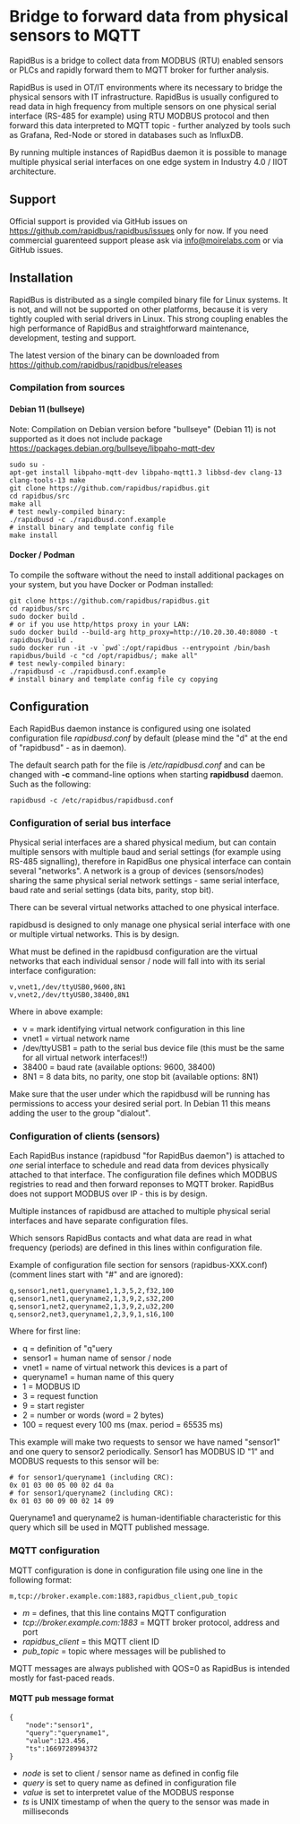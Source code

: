# Bridge to forward data from physical sensors to MQTT

RapidBus is a bridge to collect data from MODBUS (RTU) enabled sensors or PLCs and rapidly forward them to MQTT broker for further analysis.

RapidBus is used in OT/IT environments where its necessary to bridge the physical sensors with IT infrastructure. RapidBus is usually configured to read data in high frequency from multiple sensors on one physical serial interface (RS-485 for example) using RTU MODBUS protocol and then forward this data interpreted to MQTT topic - further analyzed by tools such as Grafana, Red-Node or stored in databases such as InfluxDB.

By running multiple instances of RapidBus daemon it is possible to manage multiple physical serial interfaces on one edge system in Industry 4.0 / IIOT architecture.

## Support

Official support is provided via GitHub issues on https://github.com/rapidbus/rapidbus/issues only for now. If you need commercial guarenteed support please ask via info@moirelabs.com or via GitHub issues.

## Installation

RapidBus is distributed as a single compiled binary file for Linux systems. It is not, and will not be supported on other platforms, because it is very tightly coupled with serial drivers in Linux. This strong coupling enables the high performance of RapidBus and straightforward maintenance, development, testing and support.

The latest version of the binary can be downloaded from https://github.com/rapidbus/rapidbus/releases

### Compilation from sources

#### Debian 11 (bullseye)

Note: Compilation on Debian version before "bullseye" (Debian 11) is not supported as it does not include package https://packages.debian.org/bullseye/libpaho-mqtt-dev

```
sudo su -
apt-get install libpaho-mqtt-dev libpaho-mqtt1.3 libbsd-dev clang-13 clang-tools-13 make
git clone https://github.com/rapidbus/rapidbus.git
cd rapidbus/src
make all
# test newly-compiled binary:
./rapidbusd -c ./rapidbusd.conf.example
# install binary and template config file
make install
```

#### Docker / Podman

To compile the software without the need to install additional packages on your system, but you have Docker or Podman installed:

```
git clone https://github.com/rapidbus/rapidbus.git
cd rapidbus/src
sudo docker build .
# or if you use http/https proxy in your LAN:
sudo docker build --build-arg http_proxy=http://10.20.30.40:8080 -t rapidbus/build .
sudo docker run -it -v `pwd`:/opt/rapidbus --entrypoint /bin/bash rapidbus/build -c "cd /opt/rapidbus/; make all"
# test newly-compiled binary:
./rapidbusd -c ./rapidbusd.conf.example
# install binary and template config file cy copying
```

## Configuration

Each RapidBus daemon instance is configured using one isolated configuration file _rapidbusd.conf_ by default (please mind the "d" at the end of "rapidbusd" - as in daemon).

The default search path for the file is _/etc/rapidbusd.conf_ and can be changed with **-c** command-line options when starting **rapidbusd** daemon. Such as the following:

```
rapidbusd -c /etc/rapidbus/rapidbusd.conf
```

### Configuration of serial bus interface

Physical serial interfaces are a shared physical medium, but can contain multiple sensors with multiple baud and serial settings (for example using RS-485 signalling), therefore in RapidBus one physical interface can contain several "networks".
A network is a group of devices (sensors/nodes) sharing the same physical serial network settings - same serial interface, baud rate and serial settings (data bits, parity, stop bit).

There can be several virtual networks attached to one physical interface.

rapidbusd is designed to only manage one physical serial interface with one or multiple virtual networks. This is by design.

What must be defined in the rapidbusd configuration are the virtual networks that each individual sensor / node will fall into with its serial interface configuration:

```
v,vnet1,/dev/ttyUSB0,9600,8N1
v,vnet2,/dev/ttyUSB0,38400,8N1
```

Where in above example:
* v = mark identifying virtual network configuration in this line
* vnet1 = virtual network name
* /dev/ttyUSB1 = path to the serial bus device file (this must be the same for all virtual network interfaces!!)
* 38400 = baud rate (available options: 9600, 38400)
* 8N1 = 8 data bits, no parity, one stop bit (available options: 8N1)

Make sure that the user under which the rapidbusd will be running has permissions to access your desired serial port. In Debian 11 this means adding the user to the group "dialout".

### Configuration of clients (sensors)

Each RapidBus instance (rapidbusd "for RapidBus daemon") is attached to _one_ serial interface to schedule and read data from devices physically attached to that interface. The configuration file defines which MODBUS registries to read and then forward reponses to MQTT broker. RapidBus does not support MODBUS over IP - this is by design.

Multiple instances of rapidbusd are attached to multiple physical serial interfaces and have separate configuration files.

Which sensors RapidBus contacts and what data are read in what frequency (periods) are defined in this lines within configuration file.

Example of configuration file section for sensors (rapidbus-XXX.conf) (comment lines start with "#" and are ignored):

```
q,sensor1,net1,queryname1,1,3,5,2,f32,100
q,sensor1,net1,queryname2,1,3,9,2,s32,200
q,sensor1,net2,queryname2,1,3,9,2,u32,200
q,sensor2,net3,queryname1,2,3,9,1,s16,100
```

Where for first line:
* q = definition of "q"uery
* sensor1 = human name of sensor / node
* vnet1 = name of virtual network this devices is a part of
* queryname1 = human name of this query
* 1 = MODBUS ID
* 3 = request function
* 9 = start register
* 2 = number or words (word = 2 bytes)
* 100 = request every 100 ms (max. period = 65535 ms)

This example will make two requests to sensor we have named "sensor1" and one query to sensor2 periodically. Sensor1 has MODBUS ID "1" and MODBUS requests to this sensor will be:

```
# for sensor1/queryname1 (including CRC):
0x 01 03 00 05 00 02 d4 0a
# for sensor1/queryname2 (including CRC):
0x 01 03 00 09 00 02 14 09
```

Queryname1 and queryname2 is human-identifiable characteristic for this query which sill be used in MQTT published message.

### MQTT configuration

MQTT configuration is done in configuration file using one line in the following format:

```
m,tcp://broker.example.com:1883,rapidbus_client,pub_topic
```

* *m* = defines, that this line contains MQTT configuration
* *tcp://broker.example.com:1883* = MQTT broker protocol, address and port
* *rapidbus_client* = this MQTT client ID
* *pub_topic* = topic where messages will be published to

MQTT messages are always published with QOS=0 as RapidBus is intended mostly for fast-paced reads.

#### MQTT pub message format

```
{
    "node":"sensor1",
    "query":"queryname1",
    "value":123.456,
    "ts":1669728994372
}
```

* *node* is set to client / sensor name as defined in config file
* *query* is set to query name as defined in configuration file
* *value* is set to interpretet value of the MODBUS response
* *ts* is UNIX timestamp of when the query to the sensor was made in milliseconds
